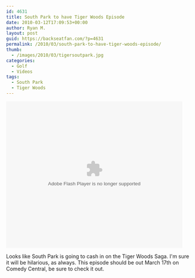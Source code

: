 ```yaml
---
id: 4631
title: South Park to have Tiger Woods Episode
date: 2010-03-12T17:09:53+00:00
author: Ryan M.
layout: post
guid: https://backseatfan.com/?p=4631
permalink: /2010/03/south-park-to-have-tiger-woods-episode/
thumb:
  - /images/2010/03/tigersoutpark.jpg
categories:
  - Golf
  - Videos
tags:
  - South Park
  - Tiger Woods
---
```


<div class="entry">
  <p>
    <embed src="https://media.mtvnservices.com/mgid:cms:item:southparkstudios.com:267989" width="480" height="400" type="application/x-shockwave-flash" wmode="window" flashVars="autoPlay=false&#038;dist=www.southparkstudios.com&#038;orig=" allowFullScreen="true" allowScriptAccess="always" allownetworking="all" bgcolor="#000000">
    </embed>
  </p>

  <p>
    Looks like South Park is going to cash in on the Tiger Woods Saga. I'm sure it will be hilarious, as always. This episode should be out March 17th on Comedy Central, be sure to check it out.
  </p>
</div>
